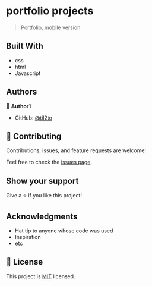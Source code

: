 # portfolio projects

> Portfolio, mobile version

## Built With

- css
- html
- Javascript

## Authors

👤 **Author1**

- GitHub: [@til2to](https://til2to.github.io/porfolio_projects/)

## 🤝 Contributing

Contributions, issues, and feature requests are welcome!

Feel free to check the [issues page](../../issues/).

## Show your support

Give a ⭐️ if you like this project!

## Acknowledgments

- Hat tip to anyone whose code was used
- Inspiration
- etc

## 📝 License

This project is [MIT](./LICENSE) licensed.
